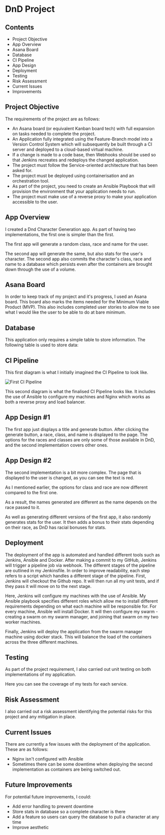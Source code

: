 # DnD Project

## Contents

<ul>
  <li>Project Objective</li>
<li>App Overview</li>
<li>Asana Board</li>
<li>Database</li>
<li>CI Pipeline</li>
<li>App Design</li>
  <li>Deployment</li>
<li>Testing</li>
  <li>Risk Assessment</li>
<li>Current Issues</li>
<li>Improvements</li>
</ul>

## Project Objective
The requirements of the project are as follows:
<ul>
<li>An Asana board (or equivalent Kanban board tech) with full expansion on tasks needed to complete the project.</li>
<li>An Application fully integrated using the Feature-Branch model into a Version Control System which will subsequently be built through a CI server and deployed to a cloud-based virtual machine.</li>
<li>If a change is made to a code base, then Webhooks should be used so that Jenkins recreates and redeploys the changed application.</li>
<li>The project must follow the Service-oriented architecture that has been asked for.</li>
<li>The project must be deployed using containerisation and an orchestration tool.</li>
<li>As part of the project, you need to create an Ansible Playbook that will provision the environment that your application needs to run.</li>
<li>The project must make use of a reverse proxy to make your application accessible to the user.</li>
</ul>
  
## App Overview
I created a Dnd Character Generation app. As part of having two implementations, the first one is simpler than the first.  

The first app will generate a random class, race and name for the user. 

The second app will generate the same, but also stats for the user's character. The second app also commits the character's class, race and name to a database which persists even after the containers are brought down through the use of a volume.  

## Asana Board
In order to keep track of my project and it's progress, I used an Asana board. This board also marks the items needed for the Minimum Viable Product (MVP). This also includes completed user stories to allow me to see what I would like the user to be able to do at bare minimum.

## Database
This application only requires a simple table to store information. The following table is used to store data:

## CI Pipeline  
This first diagram is what I initially imagined the CI Pipeline to look like. 

![First CI Pipeline](https://imgur.com/idxOBAh.jpg)

This second diagram is what the finalised CI Pipeline looks like. It includes the use of Ansible to configure my machines and Nginx which works as both a reverse proxy and load balancer. 

##  App Design #1
The first app just displays a title and generate button. After clicking the generate button, a race, class, and name is displayed to the page. The options for the races and classes are only some of those available in DnD, and the second implementation covers other ones.


## App Design #2
The second implementation is a bit more complex. The page that is displayed to the user is changed, as you can see the text is red.  

As I mentioned earlier, the options for class and race are now different compared to the first one.  

As a result, the names generated are different as the name depends on the race passed to it. 

As well as generating different versions of the first app, it also randomly generates stats for the user. It then adds a bonus to their stats depending on their race, as DnD has racial bonuses for stats.  

## Deployment
The deployment of the app is automated and handled different tools such as Jenkins, Ansible and Docker. After making a commit to my GitHub, Jenkins will trigger a pipeline job via webhook. The different stages of the pipeline are outlined in my Jenkinsfile. In order to improve readability, each step refers to a script which handles a different stage of the pipeline. First, Jenkins will checkout the Github repo. It will then run all my unit tests, and if they pass it will move on to the next stage.  

Here, Jenkins will configure my machines with the use of Ansible. My Ansible playbook specifies different roles which allow me to install different requirements depending on what each machine will be responsible for. For every machine, Ansible will install Docker. It will then configure my swarm - creating a swarm on my swarm manager, and joining that swarm on my two worker machines.  

Finally, Jenkins will deploy the application from the swarm manager machine using docker stack. This will balance the load of the containers across the three different machines.

## Testing
As part of the project requirement, I also carried out unit testing on both implementations of my application.  

Here you can see the coverage of my tests for each service.

## Risk Assessment
I also carried out a risk assessment identifying the potential risks for this project and any mitigation in place. 

## Current Issues
There are currently a few issues with the deployment of the application. These are as follows:  

<ul>
  <li>Nginx isn't configured with Ansible</li>
  <li>Sometimes there can be some downtime when deploying the second implementation as containers are being switched out.</li>
</ul>

## Future Improvements
For potential future improvements, I could:  

<ul>
  <li>Add error handling to prevent downtime</li>
  <li>Store stats in database so a complete character is there</li>
  <li>Add a feature so users can query the database to pull a character at any time</li>
  <li>Improve aesthetic</li>
</ul>
